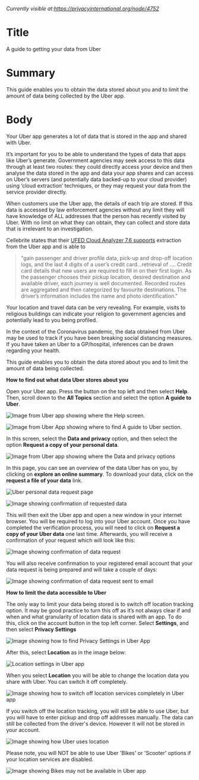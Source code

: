 *Currently visible at:https://privacyinternational.org/node/4752*

# Title #
A guide to getting your data from Uber

# Summary #
This guide enables you to obtain the data stored about you and to limit the amount of data being collected by the Uber app.

# Body #

Your Uber app generates a lot of data that is stored in the app and shared with Uber.

It’s important for you to be able to understand the types of data that apps like Uber’s generate. Government agencies may seek access to this data through at least two routes: they could directly access your device and then analyse the data stored in the app and data your app shares and can access on Uber’s servers (and potentially data backed-up to your cloud provider) using ‘cloud extraction’ techniques, or they may request your data from the service provider directly.

When customers use the Uber app, the details of each trip are stored. If this data is accessed by law enforcement agencies without any limit they will have knowledge of ALL addresses that the person has recently visited by Uber. With no limit on what they can obtain, they can collect and store data that is irrelevant to an investigation.

Cellebrite states that their [UFED Cloud Analyzer 7.6 supports](https://www.cellebrite.com/en/productupdates/retrieve-digital-evidence-from-drones-routers-the-uber-app-mobile-web-browsers-and-more/) extraction from the Uber app and is able to
> "gain passenger and driver profile data, pick-up and drop-off location logs, and the last 4 digits of a user’s credit card...retrieval of .... Credit card details that new users are required to fill in on their first login. As the passenger chooses their pickup location, desired destination and available driver, each journey is well documented. Recorded routes are aggregated and then categorized by favourite destinations. The driver’s information includes the name and photo identification."

Your location and travel data can be very revealing. For example, visits to religious buildings can indicate your religion to government agencies and potentially lead to you being profiled. 

In the context of the Coronavirus pandemic, the data obtained from Uber may be used to track if you have been breaking social distancing measures. If you have taken an Uber to a GP/hospital, inferences can be drawn regarding your health. 

This guide enables you to obtain the data stored about you and to limit the amount of data being collected. 

**How to find out what data Uber stores about you**

Open your Uber app. Press the button on the top left and then select **Help**. Then, scroll down to the **All Topics** section and select the option **A guide to Uber**. 

![Image from Uber app showing where the **Help** screen.](../../images/Cloud-Guides/Uber/uber-help.jpg?raw=true)

![Image from Uber App showing where to find **A guide to Uber** section.](../../images/Cloud-Guides/Uber/uber-settings.jpg?raw=true)

In this screen, select the **Data and privacy** option, and then select the option **Request a copy of your personal data**. 

![Image from Uber app showing where the **Data and privacy** options](../../images/Cloud-Guides/Uber/uber-privacy.jpg?raw=true)


In this page, you can see an overview of the data Uber has on you, by clicking on **explore an online summary**. To download your data, click on the **request a file of your data** link.

![Uber personal data request page](../../images/Cloud-Guides/Uber/uber-request.jpg?raw=true)

![Image showing confirmation of requested data](../../images/Cloud-Guides/Uber/Uber5.png?raw=true)

This will then exit the Uber app and open a new window in your internet browser. You will be required to log into your Uber account. Once you have completed the verification process, you will need to click on **Request a copy of your Uber data** one last time. Afterwards, you will receive a confirmation of your request which will look like this: 

![Image showing confirmation of data request](../../images/Cloud-Guides/Uber/Uber6.png?raw=true)

You will also receive confirmation to your registered email account that your data request is being prepared and will take a couple of days: 

![Image showing confirmation of data request sent to email](../../images/Cloud-Guides/Uber/Uber7.png?raw=true)

**How to limit the data accessible to Uber**

The only way to limit your data being stored is to switch off location tracking option. It may be good practice to turn this off as it’s not always clear if and when and what granularity of location data is shared with an app. To do this, click on the account button in the top left corner. Select **Settings**, and then select **Privacy Settings**

![Image showing how to find Privacy Settings in Uber App](../../images/Cloud-Guides/Uber/Uber8.png?raw=true)

After this, select **Location** as in the image below: 

![Location settings in Uber app](../../images/Cloud-Guides/Uber/Uber9.png?raw=true)

When you select **Location** you will be able to change the location data you share with Uber. You can switch it off completely.

![Image showing how to switch off location services completely in Uber app](../../images/Cloud-Guides/Uber/Uber10.png?raw=true)

If you switch off the location tracking, you will still be able to use Uber, but you will have to enter pickup and drop off addresses manually. The data can still be collected from the driver's device. However it will not be stored in your account. 

![Image showing how Uber uses location](../../images/Cloud-Guides/Uber/Uber11.png?raw=true)

Please note, you will NOT be able to use Uber 'Bikes' or 'Scooter' options if your location services are disabled.

![Image showing Bikes may not be available in Uber app](../../images/Cloud-Guides/Uber/Uber12.png?raw=true)
